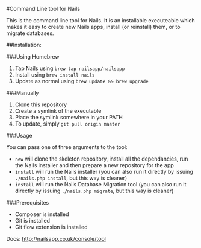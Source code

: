#Command Line tool for Nails

This is the command line tool for Nails. It is an installable executeable which makes it easy to create new Nails apps, install (or reinstall) them, or to migrate databases.

##Installation:

###Using Homebrew
1. Tap Nails using `brew tap nailsapp/nailsapp`
2. Install using `brew install nails`
3. Update as normal using `brew update && brew upgrade`

###Manually

1. Clone this repository
2. Create a symlink of the executable
3. Place the symlink somewhere in your PATH
4. To update, simply `git pull origin master`

###Usage

You can pass one of three arguments to the tool:

- `new` will clone the skeleton repository, install all the dependancies, run the Nails installer and then prepare a new repository for the app
- `install` will run the Nails installer (you can also run it directly by issuing `./nails.php install`, but this way is cleaner)
- `install` will run the Nails Database Migration tool (you can also run it directly by issuing `./nails.php migrate`, but this way is cleaner)


###Prerequisites
- Composer is installed
- Git is installed
- Git flow extension is installed

Docs: http://nailsapp.co.uk/console/tool